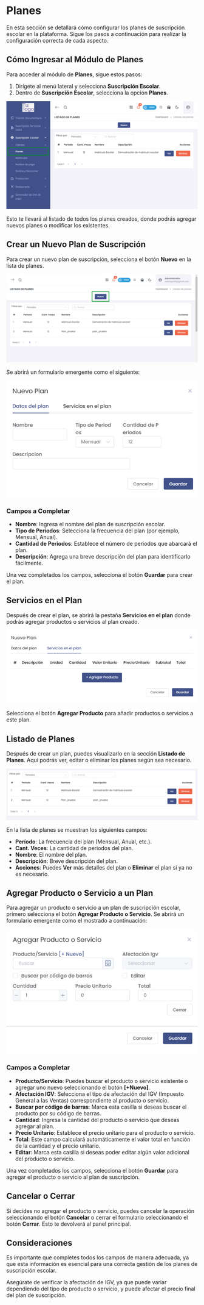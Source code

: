 # Planes

En esta sección se detallará cómo configurar los planes de suscripción escolar en la plataforma. Sigue los pasos a continuación para realizar la configuración correcta de cada aspecto.

## Cómo Ingresar al Módulo de Planes

Para acceder al módulo de **Planes**, sigue estos pasos:
1. Dirígete al menú lateral y selecciona **Suscripción Escolar**.
2. Dentro de **Suscripción Escolar**, selecciona la opción **Planes**.

![Acceso_Planes](img/Acceso_Planes.jpg)

Esto te llevará al listado de todos los planes creados, donde podrás agregar nuevos planes o modificar los existentes.

## Crear un Nuevo Plan de Suscripción

Para crear un nuevo plan de suscripción, selecciona el botón **Nuevo** en la lista de planes. 

![Nuevo_Plan](img/Nuevo_Plan.jpg)

Se abrirá un formulario emergente como el siguiente:

![Formulario Nuevo Plan](img/Formulario_Plan.jpg)

### Campos a Completar

- **Nombre**: Ingresa el nombre del plan de suscripción escolar.
- **Tipo de Periodos**: Selecciona la frecuencia del plan (por ejemplo, Mensual, Anual).
- **Cantidad de Periodos**: Establece el número de periodos que abarcará el plan.
- **Descripción**: Agrega una breve descripción del plan para identificarlo fácilmente.

Una vez completados los campos, selecciona el botón **Guardar** para crear el plan.

## Servicios en el Plan

Después de crear el plan, se abrirá la pestaña **Servicios en el plan** donde podrás agregar productos o servicios al plan creado.

![Servicios en el Plan](img/Servicios_Plan.jpg)

Selecciona el botón **Agregar Producto** para añadir productos o servicios a este plan.

## Listado de Planes

Después de crear un plan, puedes visualizarlo en la sección **Listado de Planes**. Aquí podrás ver, editar o eliminar los planes según sea necesario.

![Listado de Planes](img/Listado_Planes.jpg)

En la lista de planes se muestran los siguientes campos:
- **Período**: La frecuencia del plan (Mensual, Anual, etc.).
- **Cant. Veces**: La cantidad de periodos del plan.
- **Nombre**: El nombre del plan.
- **Descripción**: Breve descripción del plan.
- **Acciones**: Puedes **Ver** más detalles del plan o **Eliminar** el plan si ya no es necesario.

## Agregar Producto o Servicio a un Plan

Para agregar un producto o servicio a un plan de suscripción escolar, primero selecciona el botón **Agregar Producto o Servicio**. Se abrirá un formulario emergente como el mostrado a continuación:

![Formulario Agregar Producto o Servicio](img/Agregar_producto_2.jpg)

### Campos a Completar

- **Producto/Servicio**: Puedes buscar el producto o servicio existente o agregar uno nuevo seleccionando el botón **[+Nuevo]**.
- **Afectación IGV**: Selecciona el tipo de afectación del IGV (Impuesto General a las Ventas) correspondiente al producto o servicio.
- **Buscar por código de barras**: Marca esta casilla si deseas buscar el producto por su código de barras.
- **Cantidad**: Ingresa la cantidad del producto o servicio que deseas agregar al plan.
- **Precio Unitario**: Establece el precio unitario para el producto o servicio.
- **Total**: Este campo calculará automáticamente el valor total en función de la cantidad y el precio unitario.
- **Editar**: Marca esta casilla si deseas poder editar algún valor adicional del producto o servicio.

Una vez completados los campos, selecciona el botón **Guardar** para agregar el producto o servicio al plan de suscripción.

## Cancelar o Cerrar
Si decides no agregar el producto o servicio, puedes cancelar la operación seleccionando el botón **Cancelar** o cerrar el formulario seleccionando el botón **Cerrar**. Esto te devolverá al panel principal.

## Consideraciones
Es importante que completes todos los campos de manera adecuada, ya que esta información es esencial para una correcta gestión de los planes de suscripción escolar.

Asegúrate de verificar la afectación de IGV, ya que puede variar dependiendo del tipo de producto o servicio, y puede afectar el precio final del plan de suscripción.

